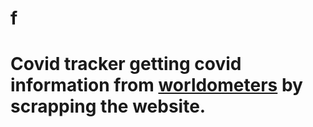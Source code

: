 <h1>f<h1/>
Covid tracker getting covid information from <a href="https://www.worldometers.info/coronavirus/#countries">worldometers</a> by scrapping the website.
